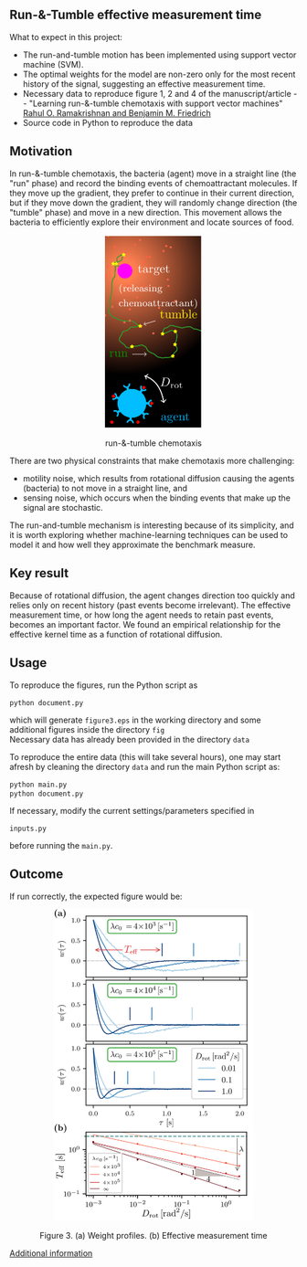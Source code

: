 ## Run-&-Tumble effective measurement time
What to expect in this project:
- The run-and-tumble motion has been implemented using support vector machine (SVM).
- The optimal weights for the model are non-zero only for the most recent history of the signal, suggesting an effective measurement time.
- Necessary data to reproduce figure 1, 2 and 4 of the manuscript/article -- "Learning run-&-tumble chemotaxis with support vector machines" [Rahul O. Ramakrishnan and Benjamin M. Friedrich](https://link_to_arXiv)
- Source code in Python to reproduce the data

## Motivation
In run-&-tumble chemotaxis, the bacteria (agent) move in a straight line (the "run" phase) and record the binding events of chemoattractant molecules. If they move up the gradient, they prefer to continue in their current direction, but if they move down the gradient, they will randomly change direction (the "tumble" phase) and move in a new direction. This movement allows the bacteria to efficiently explore their environment and locate sources of food.
<p align="center">
  <img width="170" src="figures_for_readme/figure0.png" alt>
</p>
<p align="center">
run-&-tumble chemotaxis
</p>

There are two physical constraints that make chemotaxis more challenging:
- motility noise, which results from rotational diffusion causing the agents (bacteria) to not move in a straight line, and
- sensing noise, which occurs when the binding events that make up the signal are stochastic.

The run-and-tumble mechanism is interesting because of its simplicity, and it is worth exploring whether machine-learning techniques can be used to model it and how well they approximate the benchmark measure.

## Key result
Because of rotational diffusion, the agent changes direction too quickly and relies only on recent history (past events become irrelevant). The effective measurement time, or how long the agent needs to retain past events, becomes an important factor. We found an empirical relationship for the effective kernel time as a function of rotational diffusion.

## Usage
To reproduce the figures, run the Python script as
```
python document.py
```
which will generate `figure3.eps` in the working directory and some additional figures inside the directory `fig` <br>
Necessary data has already been provided in the directory `data`

To reproduce the entire data (this will take several hours), one may start afresh by cleaning the directory `data` and run the main Python script as:
```
python main.py
python document.py
```

If necessary, modify the current settings/parameters  specified in
```
inputs.py
```
before running the `main.py`.

## Outcome
If run correctly, the expected figure would be:

<p align="center">
  <img width="350" src="figures_for_readme/figure3.png" alt>
</p>
<p align="center">
Figure 3. (a) Weight profiles. (b) Effective measurement time
</p>

[Additional information](additional_info.md)
